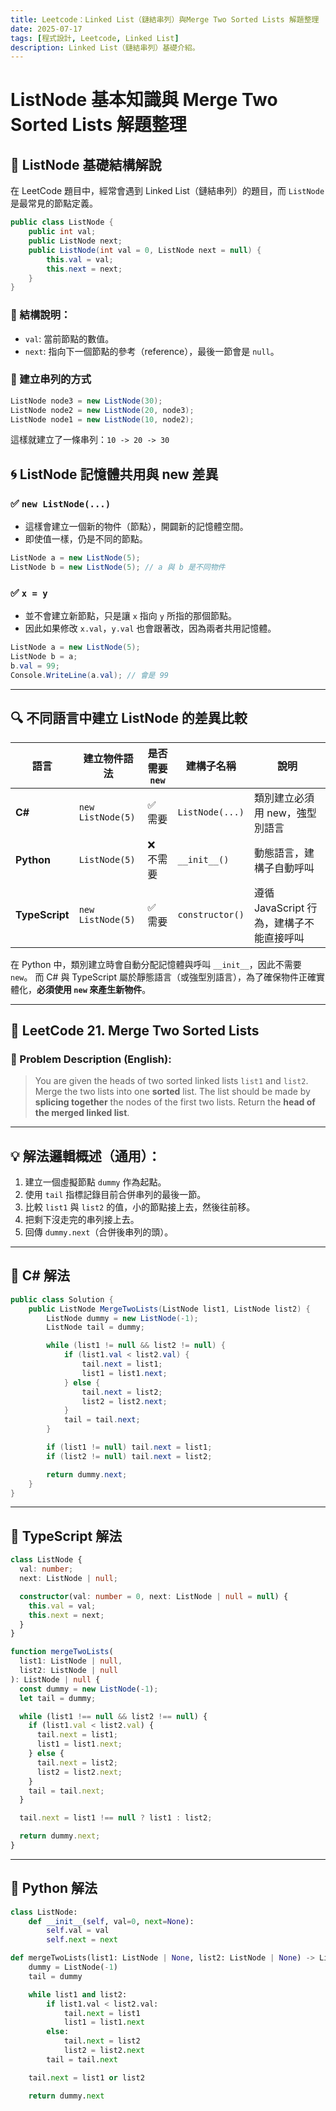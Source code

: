 ```yaml
---
title: Leetcode：Linked List（鏈結串列）與Merge Two Sorted Lists 解題整理
date: 2025-07-17
tags: [程式設計, Leetcode, Linked List]
description: Linked List（鏈結串列）基礎介紹。
---
```


# ListNode 基本知識與 Merge Two Sorted Lists 解題整理

## 🧱 ListNode 基礎結構解說

在 LeetCode 題目中，經常會遇到 Linked List（鏈結串列）的題目，而 `ListNode` 是最常見的節點定義。

```csharp
public class ListNode {
    public int val;
    public ListNode next;
    public ListNode(int val = 0, ListNode next = null) {
        this.val = val;
        this.next = next;
    }
}
```

### 🧠 結構說明：

- `val`: 當前節點的數值。
- `next`: 指向下一個節點的參考（reference），最後一節會是 `null`。

### 🧱 建立串列的方式

```csharp
ListNode node3 = new ListNode(30);
ListNode node2 = new ListNode(20, node3);
ListNode node1 = new ListNode(10, node2);
```

這樣就建立了一條串列：`10 -> 20 -> 30`

## 🌀 ListNode 記憶體共用與 new 差異

### ✅ `new ListNode(...)`

- 這樣會建立一個新的物件（節點），開闢新的記憶體空間。
- 即使值一樣，仍是不同的節點。

```csharp
ListNode a = new ListNode(5);
ListNode b = new ListNode(5); // a 與 b 是不同物件
```

### ✅ `x = y`

- 並不會建立新節點，只是讓 `x` 指向 `y` 所指的那個節點。
- 因此如果修改 `x.val`，`y.val` 也會跟著改，因為兩者共用記憶體。

```csharp
ListNode a = new ListNode(5);
ListNode b = a;
b.val = 99;
Console.WriteLine(a.val); // 會是 99
```

---

## 🔍 不同語言中建立 ListNode 的差異比較

| 語言           | 建立物件語法      | 是否需要 `new` | 建構子名稱      | 說明                                     |
| -------------- | ----------------- | -------------- | --------------- | ---------------------------------------- |
| **C#**         | `new ListNode(5)` | ✅ 需要        | `ListNode(...)` | 類別建立必須用 new，強型別語言           |
| **Python**     | `ListNode(5)`     | ❌ 不需要      | `__init__()`    | 動態語言，建構子自動呼叫                 |
| **TypeScript** | `new ListNode(5)` | ✅ 需要        | `constructor()` | 遵循 JavaScript 行為，建構子不能直接呼叫 |

在 Python 中，類別建立時會自動分配記憶體與呼叫 `__init__`，因此不需要 `new`。
而 C# 與 TypeScript 屬於靜態語言（或強型別語言），為了確保物件正確實體化，**必須使用 `new` 來產生新物件**。

---

## 📘 LeetCode 21. Merge Two Sorted Lists

### 📝 Problem Description (English):

> You are given the heads of two sorted linked lists `list1` and `list2`. Merge the two lists into one **sorted** list. The list should be made by **splicing together** the nodes of the first two lists. Return the **head of the merged linked list**.

---

## 💡 解法邏輯概述（通用）：

1. 建立一個虛擬節點 `dummy` 作為起點。
2. 使用 `tail` 指標記錄目前合併串列的最後一節。
3. 比較 `list1` 與 `list2` 的值，小的節點接上去，然後往前移。
4. 把剩下沒走完的串列接上去。
5. 回傳 `dummy.next`（合併後串列的頭）。

---

## 🔧 C# 解法

```csharp
public class Solution {
    public ListNode MergeTwoLists(ListNode list1, ListNode list2) {
        ListNode dummy = new ListNode(-1);
        ListNode tail = dummy;

        while (list1 != null && list2 != null) {
            if (list1.val < list2.val) {
                tail.next = list1;
                list1 = list1.next;
            } else {
                tail.next = list2;
                list2 = list2.next;
            }
            tail = tail.next;
        }

        if (list1 != null) tail.next = list1;
        if (list2 != null) tail.next = list2;

        return dummy.next;
    }
}
```

---

## 🔧 TypeScript 解法

```ts
class ListNode {
  val: number;
  next: ListNode | null;

  constructor(val: number = 0, next: ListNode | null = null) {
    this.val = val;
    this.next = next;
  }
}

function mergeTwoLists(
  list1: ListNode | null,
  list2: ListNode | null
): ListNode | null {
  const dummy = new ListNode(-1);
  let tail = dummy;

  while (list1 !== null && list2 !== null) {
    if (list1.val < list2.val) {
      tail.next = list1;
      list1 = list1.next;
    } else {
      tail.next = list2;
      list2 = list2.next;
    }
    tail = tail.next;
  }

  tail.next = list1 !== null ? list1 : list2;

  return dummy.next;
}
```

---

## 🔧 Python 解法

```python
class ListNode:
    def __init__(self, val=0, next=None):
        self.val = val
        self.next = next

def mergeTwoLists(list1: ListNode | None, list2: ListNode | None) -> ListNode | None:
    dummy = ListNode(-1)
    tail = dummy

    while list1 and list2:
        if list1.val < list2.val:
            tail.next = list1
            list1 = list1.next
        else:
            tail.next = list2
            list2 = list2.next
        tail = tail.next

    tail.next = list1 or list2

    return dummy.next
```
